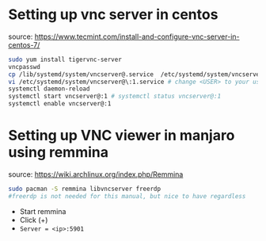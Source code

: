 

# Setting up vnc server in centos
source: https://www.tecmint.com/install-and-configure-vnc-server-in-centos-7/
```bash
sudo yum install tigervnc-server
vncpasswd
cp /lib/systemd/system/vncserver@.service  /etc/systemd/system/vncserver@:1.service
vi /etc/systemd/system/vncserver@\:1.service # change <USER> to your username
systemctl daemon-reload
systemctl start vncserver@:1 # systemctl status vncserver@:1
systemctl enable vncserver@:1
```
# Setting up VNC viewer in manjaro using remmina
source: https://wiki.archlinux.org/index.php/Remmina
```bash
sudo pacman -S remmina libvncserver freerdp 
#freerdp is not needed for this manual, but nice to have regardless
```
- Start remmina
- Click (+)
- `Server = <ip>:5901`


